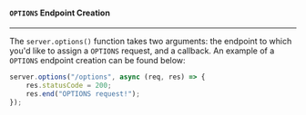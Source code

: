 #### `OPTIONS` Endpoint Creation

---
The `server.options()` function takes two arguments: the endpoint to which you'd like to assign a `OPTIONS` request, and a callback. An example of a `OPTIONS` endpoint creation can be found below:<br>
```js
server.options("/options", async (req, res) => {
    res.statusCode = 200;
    res.end("OPTIONS request!");
});
```